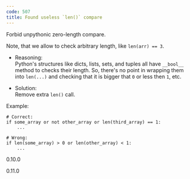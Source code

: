 ```yaml
---
code: 507
title: Found useless `len()` compare
---
```


Forbid unpythonic zero-length compare.

Note, that we allow to check arbitrary length, like `len(arr) == 3`.

  - Reasoning:  
    Python's structures like dicts, lists, sets, and tuples all have
    `__bool__` method to checks their length. So, there's no point in
    wrapping them into `len(...)` and checking that it is bigger that
    `0` or less then `1`, etc.

  - Solution:  
    Remove extra `len()` call.

Example:

    # Correct:
    if some_array or not other_array or len(third_array) == 1:
        ...
    
    # Wrong:
    if len(some_array) > 0 or len(other_array) < 1:
        ...

<div class="versionadded">

0.10.0

</div>

<div class="versionchanged">

0.11.0

</div>